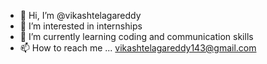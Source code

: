 - 👋 Hi, I’m @vikashtelagareddy
- 👀 I’m interested in internships
- 🌱 I’m currently learning coding and communication skills
- 📫 How to reach me ... vikashtelagareddy143@gmail.com 

<!---
vikashtelagareddy/vikashtelagareddy is a ✨ special ✨ repository because its `README.md` (this file) appears on your GitHub profile.
You can click the Preview link to take a look at your changes.
--->
